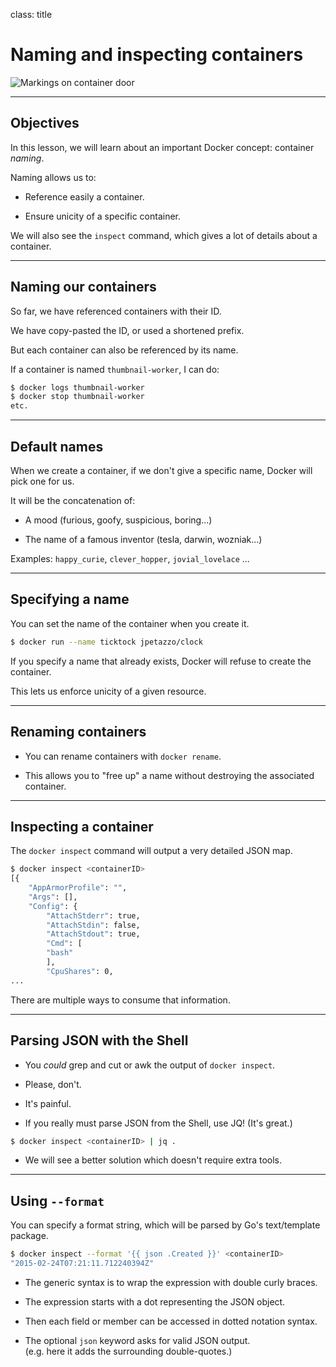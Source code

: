 
class: title

# Naming and inspecting containers

![Markings on container door](images/title-naming-and-inspecting-containers.jpg)

---

## Objectives

In this lesson, we will learn about an important
Docker concept: container *naming*.

Naming allows us to:

* Reference easily a container.

* Ensure unicity of a specific container.

We will also see the `inspect` command, which gives a lot of details about a container.

---

## Naming our containers

So far, we have referenced containers with their ID.

We have copy-pasted the ID, or used a shortened prefix.

But each container can also be referenced by its name.

If a container is named `thumbnail-worker`, I can do:

```bash
$ docker logs thumbnail-worker
$ docker stop thumbnail-worker
etc.
```

---

## Default names

When we create a container, if we don't give a specific
name, Docker will pick one for us.

It will be the concatenation of:

* A mood (furious, goofy, suspicious, boring...)

* The name of a famous inventor (tesla, darwin, wozniak...)

Examples: `happy_curie`, `clever_hopper`, `jovial_lovelace` ...

---

## Specifying a name

You can set the name of the container when you create it.

```bash
$ docker run --name ticktock jpetazzo/clock
```

If you specify a name that already exists, Docker will refuse
to create the container.

This lets us enforce unicity of a given resource.

---

## Renaming containers

* You can rename containers with `docker rename`.

* This allows you to "free up" a name without destroying the associated container.

---

## Inspecting a container

The `docker inspect` command will output a very detailed JSON map.

```bash
$ docker inspect <containerID>
[{
	"AppArmorProfile": "",
	"Args": [],
	"Config": {
	    "AttachStderr": true,
	    "AttachStdin": false,
	    "AttachStdout": true,
	    "Cmd": [
		"bash"
	    ],
	    "CpuShares": 0,
...
```

There are multiple ways to consume that information.

---

## Parsing JSON with the Shell

* You *could* grep and cut or awk the output of `docker inspect`.

* Please, don't.

* It's painful.

* If you really must parse JSON from the Shell, use JQ! (It's great.)

```bash
$ docker inspect <containerID> | jq .
```

* We will see a better solution which doesn't require extra tools.

---

## Using `--format`

You can specify a format string, which will be parsed by 
Go's text/template package.

```bash
$ docker inspect --format '{{ json .Created }}' <containerID>
"2015-02-24T07:21:11.712240394Z"
```

* The generic syntax is to wrap the expression with double curly braces.

* The expression starts with a dot representing the JSON object.

* Then each field or member can be accessed in dotted notation syntax.

* The optional `json` keyword asks for valid JSON output.
  <br/>(e.g. here it adds the surrounding double-quotes.)

